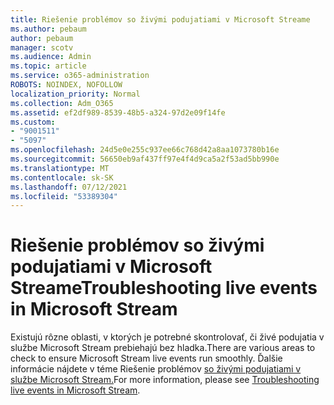 ```yaml
---
title: Riešenie problémov so živými podujatiami v Microsoft Streame
ms.author: pebaum
author: pebaum
manager: scotv
ms.audience: Admin
ms.topic: article
ms.service: o365-administration
ROBOTS: NOINDEX, NOFOLLOW
localization_priority: Normal
ms.collection: Adm_O365
ms.assetid: ef2df989-8539-48b5-a324-97d2e09f14fe
ms.custom:
- "9001511"
- "5097"
ms.openlocfilehash: 24d5e0e255c937ee66c768d42a8aa1073780b16e
ms.sourcegitcommit: 56650eb9af437ff97e4f4d9ca5a2f53ad5bb990e
ms.translationtype: MT
ms.contentlocale: sk-SK
ms.lasthandoff: 07/12/2021
ms.locfileid: "53389304"
---
```

# <a name="troubleshooting-live-events-in-microsoft-stream"></a><span data-ttu-id="48c34-102">Riešenie problémov so živými podujatiami v Microsoft Streame</span><span class="sxs-lookup"><span data-stu-id="48c34-102">Troubleshooting live events in Microsoft Stream</span></span>

<span data-ttu-id="48c34-103">Existujú rôzne oblasti, v ktorých je potrebné skontrolovať, či živé podujatia v službe Microsoft Stream prebiehajú bez hladka.</span><span class="sxs-lookup"><span data-stu-id="48c34-103">There are various areas to check to ensure Microsoft Stream live events run smoothly.</span></span> <span data-ttu-id="48c34-104">Ďalšie informácie nájdete v téme Riešenie problémov [so živými podujatiami v službe Microsoft Stream.](/stream/live-event-troubleshooting)</span><span class="sxs-lookup"><span data-stu-id="48c34-104">For more information, please see [Troubleshooting live events in Microsoft Stream](/stream/live-event-troubleshooting).</span></span>
